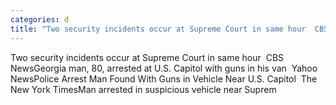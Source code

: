 ```yaml
---
categories: d
title: "Two security incidents occur at Supreme Court in same hour  CBS News"
---
```

Two security incidents occur at Supreme Court in same hour&nbsp;&nbsp;CBS NewsGeorgia man, 80, arrested at U.S. Capitol with guns in his van&nbsp;&nbsp;Yahoo NewsPolice Arrest Man Found With Guns in Vehicle Near U.S. Capitol&nbsp;&nbsp;The New York TimesMan arrested in suspicious vehicle near Suprem